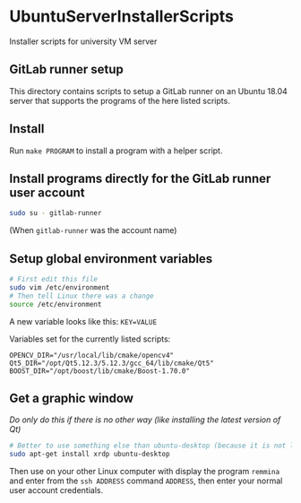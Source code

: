 # UbuntuServerInstallerScripts
Installer scripts for university VM server

## GitLab runner setup

This directory contains scripts to setup a GitLab runner on an Ubuntu 18.04 server that supports the programs of the here listed scripts.

## Install

Run `make PROGRAM` to install a program with a helper script.

## Install programs directly for the GitLab runner user account

```sh
sudo su - gitlab-runner
```

(When `gitlab-runner` was the account name)

## Setup global environment variables

```sh
# First edit this file
sudo vim /etc/environment
# Then tell Linux there was a change
source /etc/environment
```

A new variable looks like this: `KEY=VALUE`

Variables set for the currently listed scripts:

```
OPENCV_DIR="/usr/local/lib/cmake/opencv4"
Qt5_DIR="/opt/Qt5.12.3/5.12.3/gcc_64/lib/cmake/Qt5"
BOOST_DIR="/opt/boost/lib/cmake/Boost-1.70.0"
```

## Get a graphic window

*Do only do this if there is no other way (like installing the latest version of Qt)*

```sh
# Better to use something else than ubuntu-desktop (because it is not leightweight)
sudo apt-get install xrdp ubuntu-desktop
```

Then use on your other Linux computer with display the program `remmina` and enter from the `ssh ADDRESS`  command `ADDRESS`, then enter your normal user account credentials.


